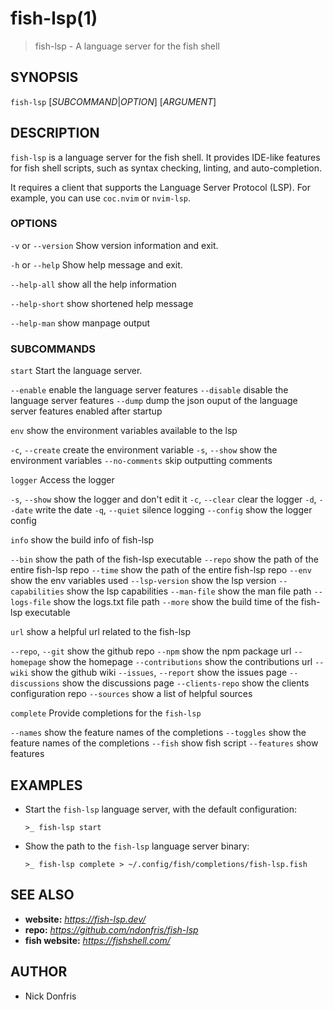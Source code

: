 # fish-lsp(1)

> fish-lsp - A language server for the fish shell

## SYNOPSIS

`fish-lsp` [_SUBCOMMAND_|_OPTION_] [_ARGUMENT_]

## DESCRIPTION

`fish-lsp` is a language server for the fish shell. It provides IDE-like features for fish shell scripts, such as syntax checking, linting, and auto-completion.

It requires a client that supports the Language Server Protocol (LSP). For example, you can use `coc.nvim` or `nvim-lsp`.

### OPTIONS

`-v` or `--version`
Show version information and exit.

`-h` or  `--help`
Show help message and exit.

`--help-all`
show all the help information

`--help-short`
show shortened help message

`--help-man`
show manpage output

### SUBCOMMANDS

`start`
Start the language server.

  `--enable`    enable the language server features
  `--disable`   disable the language server features
  `--dump`    dump the json ouput of the language server features enabled after startup

`env`
show the environment variables available to the lsp

  `-c`, `--create`    create the environment variable
  `-s`, `--show`      show the environment variables
  `--no-comments`   skip outputting comments

`logger`
Access the logger

  `-s`, `--show`    show the logger and don't edit it
  `-c`, `--clear`   clear the logger
  `-d`, `--date`    write the date
  `-q`, `--quiet`   silence logging
  `--config`      show the logger config

`info`
show the build info of fish-lsp

  `--bin`             show the path of the fish-lsp executable
  `--repo`            show the path of the entire fish-lsp repo
  `--time`            show the path of the entire fish-lsp repo
  `--env`             show the env variables used
  `--lsp-version`     show the lsp version
  `--capabilities`    show the lsp capabilities
  `--man-file`        show the man file path
  `--logs-file`       show the logs.txt file path
  `--more`            show the build time of the fish-lsp executable

`url`
show a helpful url related to the fish-lsp

  `--repo`, `--git`        show the github repo
  `--npm`                show the npm package url
  `--homepage`           show the homepage
  `--contributions`      show the contributions url
  `--wiki`               show the github wiki
  `--issues`, `--report`   show the issues page
  `--discussions`        show the discussions page
  `--clients-repo`       show the clients configuration repo
  `--sources`            show a list of helpful sources

`complete`
Provide completions for the `fish-lsp`

  `--names`     show the feature names of the completions
  `--toggles`   show the feature names of the completions
  `--fish`      show fish script
  `--features`  show features

## EXAMPLES

- Start the `fish-lsp` language server, with the default configuration:

  ```fish
  >_ fish-lsp start
  ```

- Show the path to the `fish-lsp` language server binary:

  ```fish
  >_ fish-lsp complete > ~/.config/fish/completions/fish-lsp.fish
  ```

## SEE ALSO

- __website:__ _https://fish-lsp.dev/_
- __repo:__ _https://github.com/ndonfris/fish-lsp_
- __fish website:__ _https://fishshell.com/_

## AUTHOR

- Nick Donfris
